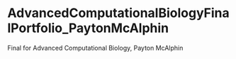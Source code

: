 # AdvancedComputationalBiologyFinalPortfolio_PaytonMcAlphin
Final for Advanced Computational Biology, Payton McAlphin
